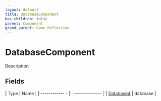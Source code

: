 ```yaml
---
layout: default
title: DatabaseComponent
has_children: false
parent: Component
grand_parent: Game Reflection
---
```

# DatabaseComponent
Description 

## Fields
| Type | Name |
|:------------ - | : -------------- |
| [Database4](game-reflection/components/database4.md) | database |

